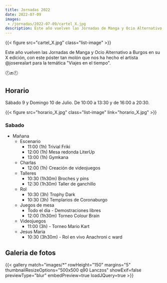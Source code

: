 ```yaml
---
title: Jornadas 2022
date: 2022-07-09
images:
 - /jornadas/2022-07-09/cartel_X.jpg
description: Este año vuelven las Jornadas de Manga y Ocio Alternativo a Burgos en su X edición, con este póster tan molón que nos ha hecho el artista @joserealart para la temática "Viajes en el tiempo".
---
```


{{< figure src="cartel_X.jpg" class="list-image" >}}

Este año vuelven las Jornadas de Manga y Ocio Alternativo a Burgos en su X edición, con este póster tan molón que nos ha hecho el artista @joserealart para la temática "Viajes en el tiempo".

🕗🔙🕘

## Horario

Sábado 9 y Domingo 10 de Julio. De 10:00 a 13:30 y de 16:00 a 20:30.

{{< figure src="horario_X.jpg" class="list-image" link="horario_X.jpg" >}}

### Sabado

- Mañana
  - Escenario
    - 11:00 (1h) Trivial Friki
    - 12:00 (1h) Mesa redonda LiterUp
    - 13:00 (1h) Gymkana
  - Charlas
    - 12:00 (1h) Creación de videojuegos
  - Talleres
    - 10:30 (1h30m) Broches y pins
    - 12:30 (1h30m) Taller de ganchillo
  - Rol
    - 10:30 (3h) Trophy Dark
    - 10:30 (3h) Templarios de Coronaburgo
  - Juegos de mesa
    - Todo el dia - Demostraciones libres
    - 12:00 (1h30m) Torneo Colour Brain
  - Videojuegos
    - 11:00 (3h) - Torneo Mario Kart
  - Jesus Maria
    - 10:30 (3h30m) - Rol en vivo Anachroni c ward

## Galeria de fotos

{{< gallery match="images/*"  rowHeight="150" margins="5" thumbnailResizeOptions="500x500 q90 Lanczos" showExif=false previewType="blur" embedPreview=true loadJQuery=true >}}


